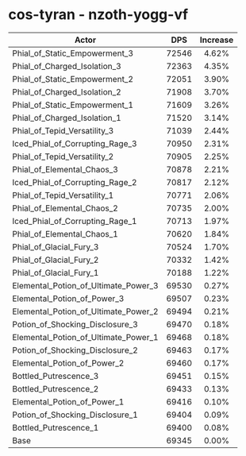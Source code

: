 # cos-tyran - nzoth-yogg-vf
| Actor | DPS | Increase |
|---|:---:|:---:|
|Phial_of_Static_Empowerment_3|72546|4.62%|
|Phial_of_Charged_Isolation_3|72363|4.35%|
|Phial_of_Static_Empowerment_2|72051|3.90%|
|Phial_of_Charged_Isolation_2|71908|3.70%|
|Phial_of_Static_Empowerment_1|71609|3.26%|
|Phial_of_Charged_Isolation_1|71520|3.14%|
|Phial_of_Tepid_Versatility_3|71039|2.44%|
|Iced_Phial_of_Corrupting_Rage_3|70950|2.31%|
|Phial_of_Tepid_Versatility_2|70905|2.25%|
|Phial_of_Elemental_Chaos_3|70878|2.21%|
|Iced_Phial_of_Corrupting_Rage_2|70817|2.12%|
|Phial_of_Tepid_Versatility_1|70771|2.06%|
|Phial_of_Elemental_Chaos_2|70735|2.00%|
|Iced_Phial_of_Corrupting_Rage_1|70713|1.97%|
|Phial_of_Elemental_Chaos_1|70620|1.84%|
|Phial_of_Glacial_Fury_3|70524|1.70%|
|Phial_of_Glacial_Fury_2|70332|1.42%|
|Phial_of_Glacial_Fury_1|70188|1.22%|
|Elemental_Potion_of_Ultimate_Power_3|69530|0.27%|
|Elemental_Potion_of_Power_3|69507|0.23%|
|Elemental_Potion_of_Ultimate_Power_2|69494|0.21%|
|Potion_of_Shocking_Disclosure_3|69470|0.18%|
|Elemental_Potion_of_Ultimate_Power_1|69468|0.18%|
|Potion_of_Shocking_Disclosure_2|69463|0.17%|
|Elemental_Potion_of_Power_2|69460|0.17%|
|Bottled_Putrescence_3|69451|0.15%|
|Bottled_Putrescence_2|69433|0.13%|
|Elemental_Potion_of_Power_1|69416|0.10%|
|Potion_of_Shocking_Disclosure_1|69404|0.09%|
|Bottled_Putrescence_1|69400|0.08%|
|Base|69345|0.00%|
